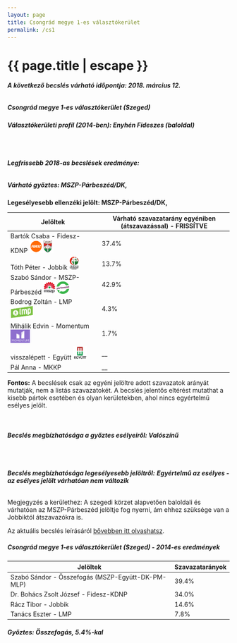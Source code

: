 ```yaml
---
layout: page
title: Csongrád megye 1-es választókerület
permalink: /cs1
---
```


<h1 class="page-title">{{ page.title | escape }}</h1>

<div class="section">
    <div class="row">
          <div class="col s12"><h6><span><strong>A következő becslés várható időpontja: 2018. március 12.</strong></span></h6>
		  <h5>Csongrád megye 1-es választókerület (Szeged)</h5>
<h6><strong>Választókerületi profil (2014-ben): <span id="profil">Enyhén Fideszes (baloldal)</span></strong></h6>
<br/>
<h6><strong>Legfrissebb 2018-as becslések eredménye:</strong></h6<br/><h5>Várható győztes: <span id="gyoztes">MSZP-Párbeszéd/DK, </span><span id="esely"></span><span></span></h5>
			<p><strong>Legesélyesebb ellenzéki jelölt: <span id="masodik">MSZP-Párbeszéd/DK, </span><span id="esely2"></span><span></span></strong></p>
<table class="striped">
              <thead>
                <tr>
                    <th>Jelöltek</th>
                    <th>Várható szavazatarány egyéniben (átszavazással) - FRISSÍTVE</th>
                </tr>
              </thead>
              <tbody>
             <tr>
                  <td>Bartók Csaba - Fidesz-KDNP <img src="images/fideszkdnp_logo.png" style="width:55px;height:30px;"></td>
				  <td id="id_fidesz">37.4%</td>
			</tr>
			<tr><td>Tóth Péter - Jobbik <img src="images/jobbik_logo.png" style="width:23px;height:30px;"></td><td id="id_jobbik">13.7%</td></tr>
<tr>
                  <td>Szabó Sándor - MSZP-Párbeszéd <img src="images/mszpparbeszed_logo.png" style="width:60px;height:30px;"></td>
				  <td id="id_baloldal">42.9%</td>
			</tr>
			<tr>
                  <td>Bodrog Zoltán - LMP <img src="images/lmp_logo.png" style="width:52px;height:30px;"></td>
				  <td id="lmp">4.3%</td>
			</tr>
			<tr>
				  <td>Mihálik Edvin - Momentum <img src="images/momentum_logo.png" style="width:44px;height:30px;"></td>
				  <td id="id_momentum">1.7%</td>
			</tr>
<tr>
<td>visszalépett -  Együtt <img src="images/egyutt_logo.png" style="width:31px;height:30px;"></td>
<td id="id_egyutt">__</td>
</tr>                
<tr>
<td>Pál Anna -  MKKP</td>
<td id="id_egyeb">__</td>
</tr>
              </tbody>
            </table>
			
			
<p><strong>Fontos:</strong> A becslések csak az egyéni jelöltre adott szavazatok arányát mutatják, nem a listás szavazatokét. A becslés jelentős eltérést mutathat a kisebb pártok esetében és olyan kerületekben, ahol nincs egyértelmű esélyes jelölt.</p>
<br/>
			<h6><strong>Becslés megbízhatósága a győztes esélyeiről: Valószínű</strong> </h6>
<br/><h6><strong>Becslés megbízhatósága legesélyesebb jelöltről:</strong> <strong><span id="biztos_jelolt">Egyértelmű az esélyes - az esélyes jelölt várhatóan nem változik</span></strong></h6>
<p>Megjegyzés a kerülethez: A szegedi körzet alapvetően baloldali és várhatóan az MSZP-Párbeszéd jelöltje fog nyerni, ám ehhez szüksége van a Jobbiktól átszavazókra is.</p>
<p>Az aktuális becslés leírásáról <a href="../metodologia#0305">bővebben itt olvashatsz</a>.</p>
          </div>
    </div>
</div>

<div class="section">
    <div class="row">
          <div class="col s12">
		  <h5>Csongrád megye 1-es választókerület (Szeged) - 2014-es eredmények</h5>
            <table class="striped">
              <thead>
                <tr>
                    <th>Jelöltek</th>
                    <th>Szavazatarányok</th>
                </tr>
              </thead>
              <tbody>
			  <tr>
				  <td>Szabó Sándor - Összefogás (MSZP-Együtt-DK-PM-MLP)</td>
				  <td>39.4%</td>
			</tr>
             <tr>
                  <td>Dr. Bohács Zsolt József - Fidesz-KDNP</td>
				  <td>34.0%</td>
			</tr>
			<tr>
			      <td>Rácz Tibor - Jobbik</td>
				  <td>14.6%</td>
			</tr>
			<tr>
				  <td>Tanács Eszter - LMP</td>
				  <td>7.8%</td>
			</tr>                
              </tbody>
            </table>
			<h5>Győztes: Összefogás, 5.4%-kal</h5>
          </div>
    </div>
</div>
